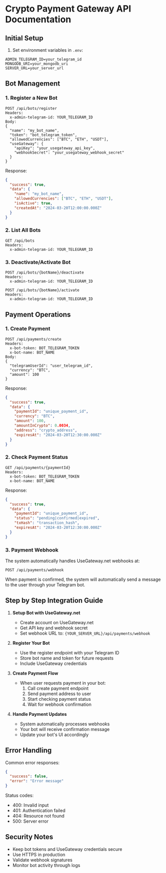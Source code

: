 # Crypto Payment Gateway API Documentation

## Initial Setup

1. Set environment variables in `.env`:
```
ADMIN_TELEGRAM_ID=your_telegram_id
MONGODB_URI=your_mongodb_uri
SERVER_URL=your_server_url
```

## Bot Management

### 1. Register a New Bot

```http
POST /api/bots/register
Headers:
  x-admin-telegram-id: YOUR_TELEGRAM_ID
Body:
{
  "name": "my_bot_name",
  "token": "bot_telegram_token",
  "allowedCurrencies": ["BTC", "ETH", "USDT"],
  "useGateway": {
    "apiKey": "your_usegateway_api_key",
    "webhookSecret": "your_usegateway_webhook_secret"
  }
}
```

Response:
```json
{
  "success": true,
  "data": {
    "name": "my_bot_name",
    "allowedCurrencies": ["BTC", "ETH", "USDT"],
    "isActive": true,
    "createdAt": "2024-03-20T12:00:00.000Z"
  }
}
```

### 2. List All Bots

```http
GET /api/bots
Headers:
  x-admin-telegram-id: YOUR_TELEGRAM_ID
```

### 3. Deactivate/Activate Bot

```http
POST /api/bots/{botName}/deactivate
Headers:
  x-admin-telegram-id: YOUR_TELEGRAM_ID
```

```http
POST /api/bots/{botName}/activate
Headers:
  x-admin-telegram-id: YOUR_TELEGRAM_ID
```

## Payment Operations

### 1. Create Payment

```http
POST /api/payments/create
Headers:
  x-bot-token: BOT_TELEGRAM_TOKEN
  x-bot-name: BOT_NAME
Body:
{
  "telegramUserId": "user_telegram_id",
  "currency": "BTC",
  "amount": 100
}
```

Response:
```json
{
  "success": true,
  "data": {
    "paymentId": "unique_payment_id",
    "currency": "BTC",
    "amount": 100,
    "amountInCrypto": 0.0034,
    "address": "crypto_address",
    "expiresAt": "2024-03-20T12:30:00.000Z"
  }
}
```

### 2. Check Payment Status

```http
GET /api/payments/{paymentId}
Headers:
  x-bot-token: BOT_TELEGRAM_TOKEN
  x-bot-name: BOT_NAME
```

Response:
```json
{
  "success": true,
  "data": {
    "paymentId": "unique_payment_id",
    "status": "pending|confirmed|expired",
    "txHash": "transaction_hash",
    "expiresAt": "2024-03-20T12:30:00.000Z"
  }
}
```

### 3. Payment Webhook

The system automatically handles UseGateway.net webhooks at:
```
POST /api/payments/webhook
```

When payment is confirmed, the system will automatically send a message to the user through your Telegram bot.

## Step by Step Integration Guide

1. **Setup Bot with UseGateway.net**
   - Create account on UseGateway.net
   - Get API key and webhook secret
   - Set webhook URL to: `{YOUR_SERVER_URL}/api/payments/webhook`

2. **Register Your Bot**
   - Use the register endpoint with your Telegram ID
   - Store bot name and token for future requests
   - Include UseGateway credentials

3. **Create Payment Flow**
   - When user requests payment in your bot:
     1. Call create payment endpoint
     2. Send payment address to user
     3. Start checking payment status
     4. Wait for webhook confirmation

4. **Handle Payment Updates**
   - System automatically processes webhooks
   - Your bot will receive confirmation message
   - Update your bot's UI accordingly

## Error Handling

Common error responses:
```json
{
  "success": false,
  "error": "Error message"
}
```

Status codes:
- 400: Invalid input
- 401: Authentication failed
- 404: Resource not found
- 500: Server error

## Security Notes

- Keep bot tokens and UseGateway credentials secure
- Use HTTPS in production
- Validate webhook signatures
- Monitor bot activity through logs
